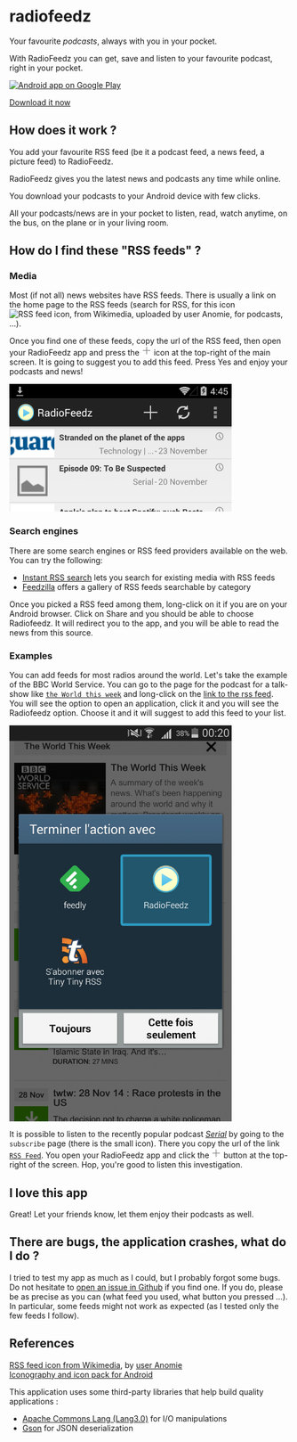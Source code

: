 radiofeedz
==========

Your favourite *podcasts*, always with you in your pocket.

With RadioFeedz you can get, save and listen to your favourite podcast, right in your pocket.

<a href="https://play.google.com/store/apps/details?id=fr.vpm.audiorss">
  <img alt="Android app on Google Play"
       src="https://developer.android.com/images/brand/en_app_rgb_wo_60.png" />
</a>

[Download it now](/radiofeedz.apk)

## How does it work ?

You add your favourite RSS feed (be it a podcast feed, a news feed, a picture feed) to RadioFeedz.

RadioFeedz gives you the latest news and podcasts any time while online.

You download your podcasts to your Android device with few clicks.

All your podcasts/news are in your pocket to listen, read, watch anytime, on the bus, on the plane or in your living room.


## How do I find these "RSS feeds" ?

### Media

Most (if not all) news websites have RSS feeds. There is usually a link on the home page to the RSS feeds (search for RSS, for this icon <img alt="RSS feed icon, from Wikimedia, uploaded by user Anomie" src="https://upload.wikimedia.org/wikipedia/en/thumb/4/43/Feed-icon.svg/128px-Feed-icon.svg.png" height="22px" width="22px" />, for podcasts, ...).

Once you find one of these feeds, copy the url of the RSS feed, then open your RadioFeedz app and press the <img alt="'new' icon from the Icon pack provided by Android" src="/screenshots/ic_action_new.png" height="18px" width="18px" /> icon at the top-right of the main screen. It is going to suggest you to add this feed. Press Yes and enjoy your podcasts and news!

<img alt="action bar where you can see the '+' button" src="/screenshots/actionbar.png" width="400px" />

### Search engines

There are some search engines or RSS feed providers available on the web. You can try the following:

- [Instant RSS search](http://ctrlq.org/rss/) lets you search for existing media with RSS feeds
- [Feedzilla](http://www.feedzilla.com/gallery) offers a gallery of RSS feeds searchable by category

Once you picked a RSS feed among them, long-click on it if you are on your Android browser. Click on Share and you should be able to choose Radiofeedz. It will redirect you to the app, and you will be able to read the news from this source.

### Examples

You can add feeds for most radios around the world. Let's take the example of the BBC World Service. You can go to the page for the podcast for a talk-show like [`the World this week`][twtw] and long-click on the [link to the rss feed][twtw-rss]. You will see the option to open an application, click it and you will see the Radiofeedz option. Choose it and it will suggest to add this feed to your list.

<img alt="multiple applications to open the feed url" src="/screenshots/intent-fr.png" width="400px" align="center" />


It is possible to listen to the recently popular podcast [*Serial*][serial] by going to the `subscribe` page (there is the small icon). There you copy the url of the link [`RSS Feed`][serial-rss]. You open your RadioFeedz app and click the <img alt="'new' icon from the Icon pack provided by Android" src="/screenshots/ic_action_new.png" height="18px" width="18px" /> button at the top-right of the screen. Hop, you're good to listen this investigation.

## I love this app

Great! Let your friends know, let them enjoy their podcasts as well.

## There are bugs, the application crashes, what do I do ?

I tried to test my app as much as I could, but I probably forgot some bugs. Do not hesitate to [open an issue in Github][gh-issues] if you find one. If you do, please be as precise as you can (what feed you used, what button you pressed ...). In particular, some feeds might not work as expected (as I tested only the few feeds I follow).

## References

[RSS feed icon from Wikimedia][rss-wiki], by [user Anomie][anomie-wiki]
<br>
[Iconography and icon pack for Android][android-icons]

This application uses some third-party libraries that help build quality applications :
- [Apache Commons Lang (Lang3.0)][lang3] for I/O manipulations
- [Gson] for JSON deserialization

[gh-issues]: https://github.com/vpmalley/radiofeedz/issues
[rss-icon-wiki]: https://upload.wikimedia.org/wikipedia/en/thumb/4/43/Feed-icon.svg/128px-Feed-icon.svg.png
[rss-wiki]: https://en.wikipedia.org/wiki/File:Feed-icon.svg
[anomie-wiki]: https://en.wikipedia.org/wiki/User:Anomie
[fi]: http://www.franceinter.fr
[serial]: http://serialpodcast.org/
[serial-rss]: http://feeds.serialpodcast.org/serialpodcast
[twtw]: http://www.bbc.co.uk/podcasts/series/twtw
[twtw-rss]: http://downloads.bbc.co.uk/podcasts/worldservice/twtw/rss.xml
[android-icons]: https://developer.android.com/design/style/iconography.html
[lang3]: https://commons.apache.org/proper/commons-lang/
[Gson]: https://sites.google.com/site/gson/Home
